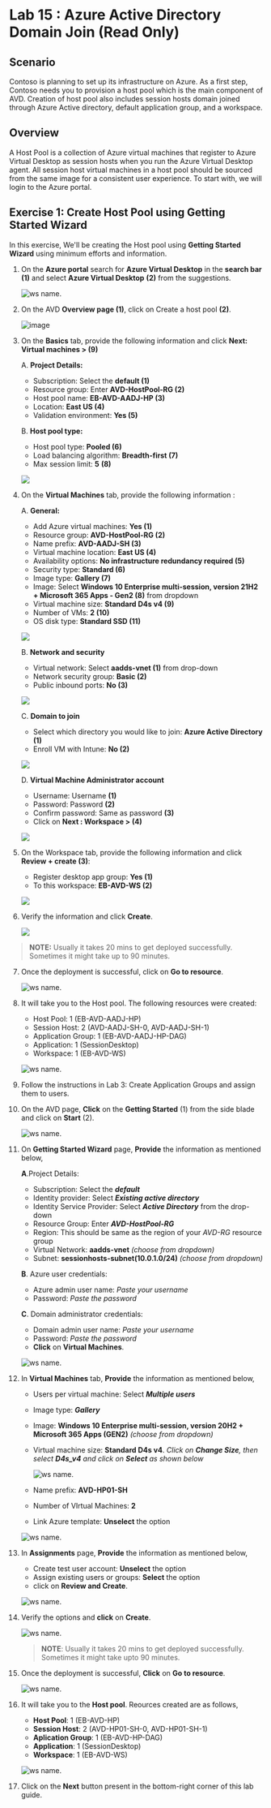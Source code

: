 # Lab 15 : Azure Active Directory Domain Join (Read Only) 

## **Scenario**

 Contoso is planning to set up its infrastructure on Azure. As a first step, Contoso needs you to provision a host pool which is the main component of AVD. Creation of host pool also includes session hosts domain joined through Azure Active directory, default application group, and a workspace.

## **Overview**

 A Host Pool is a collection of Azure virtual machines that register to Azure Virtual Desktop as session hosts when you run the Azure Virtual Desktop agent. All session host virtual machines in a host pool should be sourced from the same image for a consistent user experience. To start with, we will login to the Azure portal.
 
## Exercise 1: Create Host Pool using Getting Started Wizard

In this exercise, We'll be creating the Host pool using **Getting Started Wizard** using minimum efforts and information.

1. On the **Azure portal** search for **Azure Virtual Desktop** in the **search bar** **(1)** and select **Azure Virtual Desktop** **(2)** from the suggestions.

   ![ws name.](media/2avd1.png)
   
    
2.	On the AVD **Overview page (1)**, click on Create a host pool **(2)**.

    ![image](https://user-images.githubusercontent.com/83349577/175352775-1ca92f9e-b510-4fee-89e5-8c476bcffa5b.png)

 
3.	On the **Basics** tab, provide the following information and click **Next: Virtual machines > (9)**

    A. **Project Details:**

       - Subscription: Select the **default (1)**
       - Resource group: Enter **AVD-HostPool-RG (2)**
       - Host pool name: **EB-AVD-AADJ-HP (3)**
       - Location: **East US (4)**
       - Validation environment: **Yes (5)**
        
    B. **Host pool type:**
    
       - Host pool type: **Pooled (6)**
       - Load balancing algorithm: **Breadth-first (7)**
       - Max session limit: **5** **(8)**


     ![](https://github.com/CloudLabsAI-Azure/AIW-Azure-Virtual-Desktop/blob/Azure-Virtual-Desktop-v3/media/createhp-new.png)
        
   
4.	On the **Virtual Machines** tab, provide the following information :

    A. **General:**
    
       - Add Azure virtual machines: **Yes (1)**
       - Resource group: **AVD-HostPool-RG (2)**
       - Name prefix: **AVD-AADJ-SH (3)**
       - Virtual machine location: **East US (4)**
       - Availability options: **No infrastructure redundancy required (5)**
       - Security type: **Standard (6)**
       - Image type: **Gallery (7)**
       - Image: Select **Windows 10 Enterprise multi-session, version 21H2 + Microsoft 365 Apps - Gen2 (8)** from dropdown
       - Virtual machine size: **Standard D4s v4 (9)**
       - Number of VMs: **2 (10)**
       - OS disk type: **Standard SSD (11)**

       ![](https://github.com/CloudLabsAI-Azure/AIW-Azure-Virtual-Desktop/blob/Azure-Virtual-Desktop-v3/media/createhp1-new.png)
       
    B. **Network and security**
    
       - Virtual network: Select **aadds-vnet (1)** from drop-down
       - Network security group: **Basic (2)**
       - Public inbound ports: **No (3)**

      ![](https://github.com/CloudLabsAI-Azure/AIW-Azure-Virtual-Desktop/blob/Azure-Virtual-Desktop-v3/media/createhp3-new.png)
       
    C. **Domain to join**
    
       - Select which directory you would like to join: **Azure Active Directory (1)**
       - Enroll VM with Intune: **No (2)**

       ![](https://github.com/CloudLabsAI-Azure/AIW-Azure-Virtual-Desktop/blob/Azure-Virtual-Desktop-v3/media/domaintojoin.png)

    D. **Virtual Machine Administrator account**
    
       - Username: Username **(1)**
       - Password: Password **(2)**
       - Confirm password: Same as password **(3)**
       - Click on **Next : Workspace > (4)**

       ![](https://github.com/CloudLabsAI-Azure/AIW-Azure-Virtual-Desktop/blob/Azure-Virtual-Desktop-v3/media/vmadminaccount.png)

5.	On the Workspace tab, provide the following information and click **Review + create (3)**:

     - Register desktop app group: **Yes (1)**
     - To this workspace: **EB-AVD-WS (2)**

     ![](https://github.com/CloudLabsAI-Azure/AIW-Azure-Virtual-Desktop/blob/Azure-Virtual-Desktop-v3/media/createhp4-new.png)

6.	Verify the information and click **Create**.

    ![](https://github.com/CloudLabsAI-Azure/AIW-Azure-Virtual-Desktop/blob/Azure-Virtual-Desktop-v3/media/createhp5-new.png)


   > **NOTE:** Usually it takes 20 mins to get deployed successfully. Sometimes it might take up to 90 minutes.

7.	Once the deployment is successful, click on **Go to resource**.

    ![ws name.](media/gsw7.png)

8.	It will take you to the Host pool. The following resources were created:

     - Host Pool: 1 (EB-AVD-AADJ-HP)
     - Session Host: 2 (AVD-AADJ-SH-0, AVD-AADJ-SH-1)
     - Application Group: 1 (EB-AVD-AADJ-HP-DAG)
     - Application: 1 (SessionDesktop)
     - Workspace: 1 (EB-AVD-WS)
     
     ![ws name.](media/gsw8.png)

9.	Follow the instructions in Lab 3: Create Application Groups and assign them to users.



   
1. On the AVD page, **Click** on the **Getting Started** (1) from the side blade and click on **Start** (2).

   ![ws name.](media/gsw1.png)
   
1. On **Getting Started Wizard** page, **Provide** the information as mentioned below,

   **A**.Project Details:

   - Subscription: Select the ***default***
   - Identity provider: Select ***Existing active directory***
   - Identity Service Provider: Select ***Active Directory*** from the drop-down
   - Resource Group: Enter ***AVD-HostPool-RG***
   - Region: This should be same as the region of your *AVD-RG* resource group
   - Virtual Network: **aadds-vnet** *(choose from dropdown)*
   - Subnet: **sessionhosts-subnet(10.0.1.0/24)** *(choose from dropdown)*
   
   **B**. Azure user credentials:
   
   - Azure admin user name: *Paste your username* **<inject key="AzureAdUserEmail" />**
   - Password: *Paste the password* **<inject key="AzureAdUserPassword" />**

   **C**. Domain administrator credentials:
   
   - Domain admin user name: *Paste your username* **<inject key="AzureAdUserEmail" />**
   - Password: *Paste the password* **<inject key="AzureAdUserPassword" />**
   - **Click** on **Virtual Machines**.

   ![ws name.](media/aadj.png)
   
1. In **Virtual Machines** tab, **Provide** the information as mentioned below,
   
   - Users per virtual machine: Select ***Multiple users***
   - Image type: ***Gallery***
   - Image: **Windows 10 Enterprise multi-session, version 20H2 + Microsoft 365 Apps (GEN2)** *(choose from dropdown)*
   - Virtual machine size: **Standard D4s v4**. *Click on **Change Size**, then select **D4s_v4** and click on **Select** as shown below*

     ![ws name.](media/2avd18.png)
   
   - Name prefix: **AVD-HP01-SH**
   - Number of VIrtual Machines: **2**
   - Link Azure template: **Unselect** the option

   ![ws name.](media/gsw3.png)
   
1. In **Assignments** page, **Provide** the information as mentioned below, 
   
   - Create test user account: **Unselect** the option
   - Assign existing users or groups: **Select** the option
   - click on **Review and Create**.

   ![ws name.](media/gsw4.png)
   
1. Verify the options and **click** on **Create**.

   ![ws name.](media/gsw5.png)
   
   >**NOTE**: Usually it takes 20 mins to get deployed successfully. Sometimes it might take upto 90 minutes.
   
1. Once the deployment is successful, **Click** on **Go to resource**.

   ![ws name.](media/gsw7.png)
   
1. It will take you to the **Host pool**. Reources created are as follows,

   - **Host Pool**: 1 (EB-AVD-HP)
   - **Session Host**: 2 (AVD-HP01-SH-0, AVD-HP01-SH-1)
   - **Aplication Group**: 1 (EB-AVD-HP-DAG)
   - **Application**: 1 (SessionDesktop)
   - **Workspace**: 1 (EB-AVD-WS)

   ![ws name.](media/gsw8.png)
   
1. Click on the **Next** button present in the bottom-right corner of this lab guide.  
   
